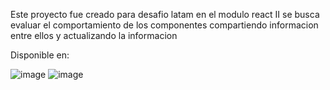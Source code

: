 Este proyecto fue creado para desafio latam en el modulo react II 
se busca evaluar el comportamiento de los componentes compartiendo informacion entre ellos y actualizando la informacion 


Disponible en: 

![image](https://user-images.githubusercontent.com/110415057/228402297-e926c3b9-dd8e-4f0d-99ba-cf51a1ef1000.png)
![image](https://user-images.githubusercontent.com/110415057/228402381-b5f70844-9528-431a-b7b5-d0f2ac9f9d18.png)
